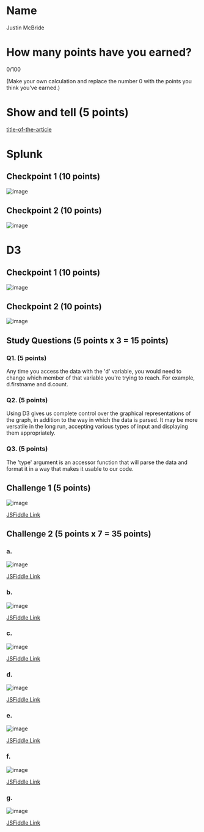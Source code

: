 # Name

Justin McBride

# How many points have you earned?

0/100

(Make your own calculation and replace the number 0 with the points you think you've earned.)

# Show and tell (5 points)

[title-of-the-article](http://link-to-an-interesting-news-article-about-big-data)

# Splunk

## Checkpoint 1 (10 points)

![image](splunkcp1.png)

## Checkpoint 2 (10 points)

![image](splunkcp2.png)

# D3

## Checkpoint 1 (10 points)

![image](week1d3cp1.png)

## Checkpoint 2 (10 points)

![image](week1d3cp2.png)

## Study Questions (5 points x 3 = 15 points)

### Q1. (5 points)

Any time you access the data with the 'd' variable, you would need to change which member of that variable you're trying to reach. For example, d.firstname and d.count.

### Q2. (5 points)

Using D3 gives us complete control over the graphical representations of the graph, in addition to the way in which the data is parsed. It may be more versatile in the long run, accepting various types of input and displaying them appropriately.

### Q3. (5 points)

The 'type' argument is an accessor function that will parse the data and format it in a way that makes it usable to our code.


## Challenge 1 (5 points)

![image](week1d3c1.png)

[JSFiddle Link](http://jsfiddle.net/justinmcbride599z/cgck4was/)

## Challenge 2 (5 points x 7 = 35 points)

### a. 

![image](week1d3c2a.png)

[JSFiddle Link](http://jsfiddle.net/justinmcbride599z/6c45wvsu/)

### b.

![image](week1d3c2b.png)

[JSFiddle Link](http://jsfiddle.net/justinmcbride599z/6c45wvsu/1/)

### c.

![image](week1d3c2c.png)

[JSFiddle Link](http://jsfiddle.net/justinmcbride599z/52m67jeu/)

### d.

![image](week1d3c2d.png)

[JSFiddle Link](http://jsfiddle.net/justinmcbride599z/fbzwntjm/)

### e.

![image](week1d3c2e.png)

[JSFiddle Link](http://jsfiddle.net/justinmcbride599z/26LfrLtu/1/)

### f.

![image](week1d3c2f.png)

[JSFiddle Link](http://jsfiddle.net/justinmcbride599z/3fzt9k3u/1/)


### g.

![image](week1d3c2g.png)

[JSFiddle Link](http://jsfiddle.net/justinmcbride599z/3fzt9k3u/2/)
